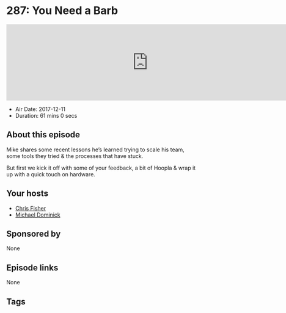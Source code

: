 # 287: You Need a Barb

<iframe src="https://player.fireside.fm/v2/MLf2ZzhC+xE_AcOEf?theme=dark" width="740" height="200" frameborder="0" scrolling="no"></iframe>

* Air Date: 2017-12-11
* Duration: 61 mins 0 secs

## About this episode

Mike shares some recent lessons he’s learned trying to scale his team, some tools they tried & the processes that have stuck. 

But first we kick it off with some of your feedback, a bit of Hoopla & wrap it up with a quick touch on hardware.

## Your hosts
* [Chris Fisher](https://coder.show/hosts/chrislas)
* [Michael Dominick](https://coder.show/hosts/michael)

## Sponsored by

None



## Episode links

None



## Tags

